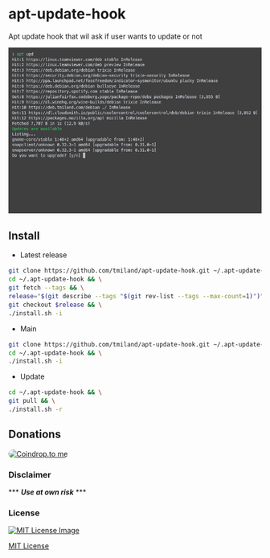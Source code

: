 # apt-update-hook
 Apt update hook that wil ask if user wants to update or not

![deb-get-apt-hook.gif](https://github.com/tmiland/apt-update-hook/blob/main/res/apt-update-hook.png?raw=true)

## Install
 - Latest release
 ```bash
 git clone https://github.com/tmiland/apt-update-hook.git ~/.apt-update-hook && \
 cd ~/.apt-update-hook && \
 git fetch --tags && \
 release="$(git describe --tags "$(git rev-list --tags --max-count=1)")" && \
 git checkout $release && \
 ./install.sh -i
 ```

 - Main
 ```bash
 git clone https://github.com/tmiland/apt-update-hook.git ~/.apt-update-hook && \
 cd ~/.apt-update-hook && \
 ./install.sh -i
 ```

 - Update
 ```bash
 cd ~/.apt-update-hook && \
 git pull && \
 ./install.sh -r
 ```

 ## Donations
 <a href="https://coindrop.to/tmiland" target="_blank"><img src="https://coindrop.to/embed-button.png" style="border-radius: 10px; height: 57px !important;width: 229px !important;" alt="Coindrop.to me"></img></a>

 ### Disclaimer 

 *** ***Use at own risk*** ***

 ### License

 [![MIT License Image](https://upload.wikimedia.org/wikipedia/commons/thumb/0/0c/MIT_logo.svg/220px-MIT_logo.svg.png)](https://tmiland.github.io/apt-update-hook/LICENSE)

 [MIT License](https://tmiland.github.io/apt-update-hook/LICENSE)